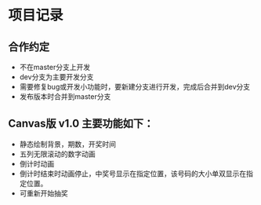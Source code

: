 # 项目记录

## 合作约定

* 不在master分支上开发
* dev分支为主要开发分支
* 需要修复bug或开发小功能时，要新建分支进行开发，完成后合并到dev分支
* 发布版本时合并到master分支

## Canvas版 v1.0 主要功能如下：

* 静态绘制背景，期数，开奖时间
* 五列无限滚动的数字动画
* 倒计时动画
* 倒计时结束时动画停止，中奖号显示在指定位置，该号码的大小单双显示在指定位置。
* 可重新开始抽奖
